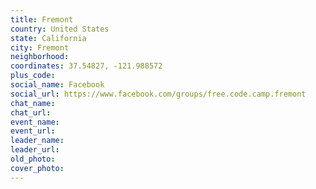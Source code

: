 ```yaml
---
title: Fremont
country: United States
state: California
city: Fremont
neighborhood: 
coordinates: 37.54827, -121.988572
plus_code:
social_name: Facebook
social_url: https://www.facebook.com/groups/free.code.camp.fremont
chat_name:
chat_url:
event_name:
event_url:
leader_name:
leader_url:
old_photo: 
cover_photo:
---
```

